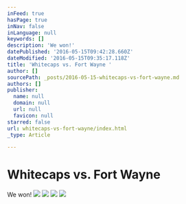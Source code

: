 ```yaml
---
inFeed: true
hasPage: true
inNav: false
inLanguage: null
keywords: []
description: 'We won!'
datePublished: '2016-05-15T09:42:28.660Z'
dateModified: '2016-05-15T09:35:17.118Z'
title: 'Whitecaps vs. Fort Wayne '
author: []
sourcePath: _posts/2016-05-15-whitecaps-vs-fort-wayne.md
authors: []
publisher:
  name: null
  domain: null
  url: null
  favicon: null
starred: false
url: whitecaps-vs-fort-wayne/index.html
_type: Article

---
```

# Whitecaps vs. Fort Wayne 

We won!
![](https://the-grid-user-content.s3-us-west-2.amazonaws.com/0528b370-15bd-4b71-8f89-15535ce22c06.jpg)
![](https://the-grid-user-content.s3-us-west-2.amazonaws.com/0820f750-655d-4b82-acf5-57c6817bbd1d.jpg)
![](https://the-grid-user-content.s3-us-west-2.amazonaws.com/cda834f6-a2b7-45aa-9aa5-77dc6809948b.jpg)
![](https://the-grid-user-content.s3-us-west-2.amazonaws.com/abaafc03-db34-473e-93db-3893f3c167be.jpg)